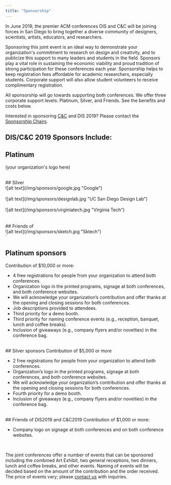 ```yaml
---
title: "Sponsorship"
---
```


In June 2019, the premier ACM conferences DIS and C&C will be joining forces in San Diego to bring together a diverse community of designers, scientists, artists, educators, and researchers.

Sponsoring this joint event is an ideal way to demonstrate your organization's commitment to research on design and creativity, and to publicize this support to many leaders and students in the field. Sponsors play a vital role in sustaining the economic viability and proud tradition of strong participation for these conferences each year. Sponsorship helps to keep registration fees affordable for academic researchers, especially students. Corporate support will also allow student volunteers to receive complimentary registration.

All sponsorship will go towards supporting both conferences. We offer three corporate support levels: Platinum, Silver, and Friends. See the benefits and costs below. </br>

Interested in sponsoring [C&C](http://cc.acm.org/2019/sponsor.php) and DIS 2019? Please contact the [Sponsorship Chairs](mailto:sponsor2019@cc.acm.org).


## DIS/C&C 2019 Sponsors Include: 
                                         
## Platinum </br>
(your organization's logo here)

</br>
## Silver </br>
![alt text](/img/sponsors/google.jpg "Google") </br> </br> 
![alt text](/img/sponsors/designlab.jpg "UC San Diego Design Lab") </br> </br> 
![alt text](/img/sponsors/virginiatech.jpg "Virginia Tech") </br> </br> 

</br>
## Friends of </br>
 ![alt text](/img/sponsors/sketch.jpg "Sktech") </br>`   


</br>

## Platinum sponsors
Contribution of $10,000 or more:

- 4 free registrations for people from your organization to attend both conferences.
- Organization logo in the printed programs, signage at both conferences, and both conference websites.
- We will acknowledge your organization’s contribution and offer thanks at the opening and closing sessions for both conferences.
- Job descriptions provided to attendees.
- Third priority for a demo booth.
- Third priority for naming conference events (e.g., reception, banquet, lunch and coffee breaks).
- Inclusion of giveaways (e.g., company flyers and/or novelties) in the conference bag.

</br>
## Silver sponsors
Contribution of $5,000 or more

- 2 free registrations for people from your organization to attend both conferences.
- Organization’s logo in the printed programs, signage at both conferences, and both conference websites.
- We will acknowledge your organization’s contribution and offer thanks at the opening and closing sessions for both conferences.
- Fourth priority for a demo booth.
- Inclusion of giveaways (e.g., company flyers and/or novelties) in the conference bag.

</br>
## Friends of DIS2019 and C&C2019
Contribution of $1,000 or more:

- Company logo on signage at both conferences and on both conference websites.

</br>

The joint conferences offer a number of events that can be sponsored including the combined Art Exhibit, two general receptions, two dinners, lunch and coffee breaks, and other events. Naming of events will be decided based on the amount of the contribution and the order received. The price of events vary; please [contact us](mailto:sponsor2019@cc.cam.org) with inquiries.
